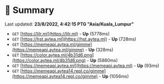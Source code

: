 # 📖 Summary
Last updated: **23/8/2022, 4:42:15 PTG "Asia/Kuala_Lumpur"**

- `GET` [https://lilr.ml](https://lilr.ml) - **Up** (5778ms)
- `GET` [https://hst.aytea.ml](https://hst.aytea.ml) - **Up** (728ms)
- `GET` [https://memeapi.aytea.ml/gimme](https://memeapi.aytea.ml/gimme) - **Up** (328ms)
- `GET` [https://color.aytea.ml/4b31d6.png](https://color.aytea.ml/4b31d6.png) - **Up** (5880ms)
- `GET` [https://memeapi.aytea.ml](https://memeapi.aytea.ml) - **Up** (93ms)
- `GET` [https://memeapi.aytea14.repl.co/gimme](https://memeapi.aytea14.repl.co/gimme) - **Up** (1056ms)
